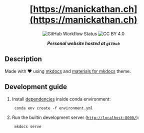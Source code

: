 <div align="center">

# [https://manickathan.ch](https://manickathan.ch)

![GitHub Workflow Status](https://img.shields.io/github/workflow/status/lento234/lento234.github.io/Build?style=flat-square)
![CC BY 4.0](https://img.shields.io/github/license/lento234/lento234.github.io?style=flat-square&color=blue)

***Personal website hosted at `github`***

</div>

## Description

Made with :heart: using [mkdocs](https://www.mkdocs.org/) and [materials for mkdocs](https://squidfunk.github.io/mkdocs-material/) theme.

[cc-by]: http://creativecommons.org/licenses/by/4.0/
[cc-by-image]: https://i.creativecommons.org/l/by/4.0/80x15.png

## Development guide

1. Install [dependencies](requirements.txt) inside conda environment:

        conda env create -f environment.yml

2. Run the builtin development server ([`http://localhost:8000/`](http://localhost:8000/)):

        mkdocs serve
